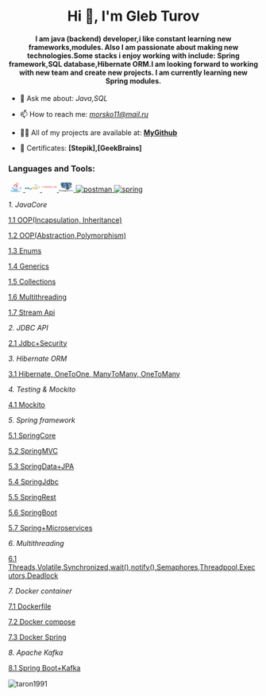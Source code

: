 <h1 align="center">Hi 👋, I'm Gleb Turov </h1>
<h4 align="center">I am java (backend) developer,i like constant learning new frameworks,modules.
Also I am passionate about making new technologies.Some stacks i enjoy working with include: 
Spring framework,SQL database,Hibernate ORM.I am looking forward to working with new team and create new projects. 
I am currently learning new Spring modules.</h4>



- 💬 Ask me about: *Java,SQL*

- 📫 How to reach me: *morsko11@mail.ru*

- 👨‍💻 All of my projects are available at: **[MyGithub](https://github.com/Morsko11)**

- 📜 Certificates: **[Stepik],[GeekBrains]**

<h3 align="left">Languages and Tools:</h3>
<p align="left">  </a> <a href="https://www.java.com" target="_blank" rel="noreferrer"> <img src="https://raw.githubusercontent.com/devicons/devicon/master/icons/java/java-original.svg" alt="java" width="30" height="20"/> </a> <a href="https://www.mysql.com/" target="_blank" rel="noreferrer"> <img src="https://raw.githubusercontent.com/devicons/devicon/master/icons/mysql/mysql-original-wordmark.svg" alt="mysql" width="30" height="20"/> </a> <a href="https://www.oracle.com/" target="_blank" rel="noreferrer"> <img src="https://raw.githubusercontent.com/devicons/devicon/master/icons/oracle/oracle-original.svg" alt="oracle" width="30" height="20"/> </a> <a href="https://www.postgresql.org" target="_blank" rel="noreferrer"> <img src="https://raw.githubusercontent.com/devicons/devicon/master/icons/postgresql/postgresql-original-wordmark.svg" alt="postgresql" width="30" height="20"/> </a> <a href="https://postman.com" target="_blank" rel="noreferrer"> <img src="https://www.vectorlogo.zone/logos/getpostman/getpostman-icon.svg" alt="postman" width="30" height="20"/> </a> <a href="https://spring.io/" target="_blank" rel="noreferrer"> <img src="https://www.vectorlogo.zone/logos/springio/springio-icon.svg" alt="spring" width="30" height="20"/> </a> </p>

  *1. JavaCore*

  [1.1 OOP(Incapsulation, Inheritance)](https://github.com/Morsko11/Oop-Incapsulation-/tree/master/src/main/java)
  
  [1.2 OOP(Abstraction,Polymorphism)](https://github.com/Morsko11/OOP-Polymorpfism-/tree/master/src/main/java)
  
  [1.3 Enums](https://github.com/Morsko11/Enum/blob/master/src/main/java/org/example/EnumOd.java)
  
  [1.4 Generics](https://github.com/Morsko11/Generics/tree/master/src/main/java/org/example)
  
  [1.5 Collections](https://github.com/Morsko11/Collections/blob/master/src/main/java/org/example/Kartgame.java)
  
  [1.6 Multithreading](https://github.com/Morsko11/MultiThreading/blob/master/src/main/java/org/example/Main.java)

  [1.7 Stream Api](https://github.com/Morsko11/Stream_Api/blob/master/src/main/java/org/example/Main.java)
  
  
  *2. JDBC API*
  
  [2.1 Jdbc+Security](https://github.com/Morsko11/JDBC_Security/tree/master/src/main/java/com/example/jdbc_security_project)
  
  
  *3. Hibernate ORM*
  
  [3.1 Hibernate, OneToOne, ManyToMany, OneToMany](https://github.com/Morsko11/Hibernate_ORM/tree/master/src/main/java)
  
   
  *4. Testing & Mockito* 
  
  [4.1 Mockito](https://github.com/Morsko11/Mockito_Test/blob/master/src/test/java/mockitoTest/MockitoTest.java)
   
  
  *5. Spring framework*
  
  [5.1 SpringCore](https://github.com/Morsko11/Spring_Core/tree/master/src/main/java/org/example/Spring)
  
  [5.2 SpringMVC](https://github.com/Morsko11/Spring_MVC/tree/master/src/main/java/com/example/sprinwebmvctest)
  
  [5.3 SpringData+JPA](https://github.com/Morsko11/Spring_Data_JPA/tree/master/src/main/java/com/example/datajpatest)
  
  [5.4 SpringJdbc](https://github.com/Morsko11/Spring_JDBC/tree/master/src/main/java/com/example/springjdbc)
  
  [5.5 SpringRest](https://github.com/Morsko11/SpringREST/tree/master/src/main/java/com/restful/restproject)
  
  [5.6 SpringBoot](https://github.com/Morsko11/Spring_Boot/tree/master/src/main/java/com/example/springboot_project)
  
  [5.7 Spring+Microservices](https://github.com/Morsko11/Spring_Microservice/tree/master/BackEndService/src/main/java/com/example/backendservice)
  
  
  *6. Multithreading*
  
  [6.1 Threads,Volatile,Synchronized,wait(),notify(),Semaphores,Threadpool,Executors,Deadlock](https://github.com/Morsko11/MultiThreading/blob/master/src/main/java/org/example/Main.java)
 
  
  *7. Docker container*
  
  [7.1 Dockerfile](https://github.com/Morsko11/Docker/tree/master)
  
  [7.2 Docker compose](https://github.com/Morsko11/Docker_Compose/tree/master)
  
  [7.3 Docker Spring](https://github.com/Morsko11/Docker_Spring/tree/master/src/main/java/com/example/dockerspring)

  
  *8. Apache Kafka*
  
  [8.1 Spring Boot+Kafka](https://github.com/Morsko11/kafkaProject/tree/master/src/main/java/com/example/kafkaprojet2)



<p><img align="center" src="https://github-readme-streak-stats.herokuapp.com/?user=taron1991&" alt="taron1991" /></p>
